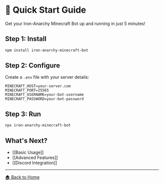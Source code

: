# 🚀 Quick Start Guide

Get your Iron-Anarchy Minecraft Bot up and running in just 5 minutes!

## Step 1: Install

```bash
npm install iron-anarchy-minecraft-bot
```

## Step 2: Configure

Create a `.env` file with your server details:

```env
MINECRAFT_HOST=your-server.com
MINECRAFT_PORT=25565
MINECRAFT_USERNAME=your-bot-username
MINECRAFT_PASSWORD=your-bot-password
```

## Step 3: Run

```bash
npx iron-anarchy-minecraft-bot
```

## What's Next?

- [[Basic Usage]]
- [[Advanced Features]]
- [[Discord Integration]]

---

[🏠 Back to Home](Home.md)
